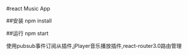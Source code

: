 #react Music App

##安装
npm install

##运行
npm start

使用pubsub事件订阅从插件,jPlayer音乐播放插件,react-router3.0路由管理